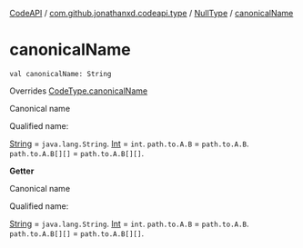 [CodeAPI](../../index.md) / [com.github.jonathanxd.codeapi.type](../index.md) / [NullType](index.md) / [canonicalName](.)

# canonicalName

`val canonicalName: String`

Overrides [CodeType.canonicalName](../-code-type/canonical-name.md)

Canonical name

Qualified name:

[String](#) = `java.lang.String`.
[Int](#) = `int`.
`path.to.A.B` = `path.to.A.B`.
`path.to.A.B[][]` = `path.to.A.B[][]`.

**Getter**

Canonical name

Qualified name:

[String](#) = `java.lang.String`.
[Int](#) = `int`.
`path.to.A.B` = `path.to.A.B`.
`path.to.A.B[][]` = `path.to.A.B[][]`.


